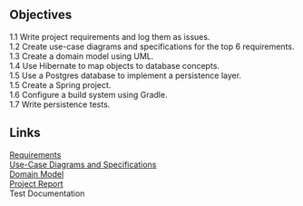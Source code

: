 ## Objectives
1.1 Write project requirements and log them as issues.  
1.2 Create use-case diagrams and specifications for the top 6 requirements.  
1.3 Create a domain model using UML.  
1.4 Use Hibernate to map objects to database concepts.  
1.5 Use a Postgres database to implement a persistence layer.  
1.5 Create a Spring project.  
1.6 Configure a build system using Gradle.  
1.7 Write persistence tests.  

## Links
[Requirements](https://github.com/McGill-ECSE321-Fall2022/project-group-15/wiki/Requirements-Model)  
[Use-Case Diagrams and Specifications](https://github.com/McGill-ECSE321-Fall2022/project-group-15/wiki/Use-Case-Diagrams-and-Specifications)  
[Domain Model](https://github.com/McGill-ECSE321-Fall2022/project-group-15/wiki/Domain-Model)  
[Project Report](https://github.com/McGill-ECSE321-Fall2022/project-group-15/wiki/Deliverable-1-Report)  
Test Documentation  